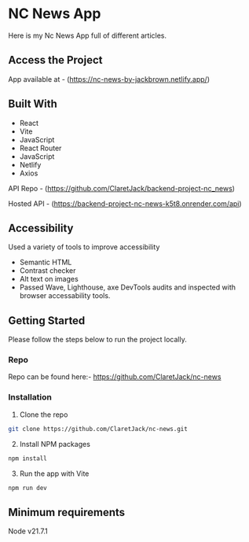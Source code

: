 # NC News App

Here is my Nc News App 
full of different articles.

## Access the Project
App available at - (https://nc-news-by-jackbrown.netlify.app/)

## Built With

- React
- Vite
- JavaScript
- React Router
- JavaScript
- Netlify
- Axios



API Repo - 
(https://github.com/ClaretJack/backend-project-nc_news)   
 
Hosted API - (https://backend-project-nc-news-k5t8.onrender.com/api)

## Accessibility 

Used a variety of tools to improve accessibility
- Semantic HTML
- Contrast checker
- Alt text on images
- Passed Wave, Lighthouse, axe DevTools audits and inspected with browser accessability tools.

## Getting Started

Please follow the steps below to run the project locally.  

### Repo

Repo can be found here:- https://github.com/ClaretJack/nc-news

### Installation
1. Clone the repo
```sh
git clone https://github.com/ClaretJack/nc-news.git
```
2. Install NPM packages
```sh
npm install
```
3. Run the app with Vite
```sh
npm run dev
```

## Minimum requirements

Node v21.7.1

